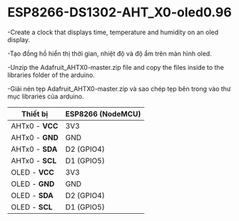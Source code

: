 # ESP8266-DS1302-AHT_X0-oled0.96
-Create a clock that displays time, temperature and humidity on an oled display.


-Tạo đồng hồ hiển thị thời gian, nhiệt độ và độ ẩm trên màn hình oled.


-Unzip the Adafruit_AHTX0-master.zip file and copy the files inside to the libraries folder of the arduino.


-Giải nén tẹp Adafruit_AHTX0-master.zip và sao chép tẹp bên trong vào thư mục libraries của arduino.

| Thiết bị        | ESP8266 (NodeMCU) |
| --------------- | ----------------- | 
| AHTx0 - **VCC** | 3V3               |
| AHTx0 - **GND** | GND               |
| AHTx0 - **SDA** | D2 (GPIO4)        |
| AHTx0 - **SCL** | D1 (GPIO5)        |
| OLED - **VCC**  | 3V3               |
| OLED - **GND**  | GND               |
| OLED - **SDA**  | D2 (GPIO4)        |
| OLED - **SCL**  | D1 (GPIO5)        |
